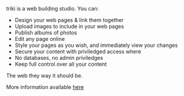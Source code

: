 triki is a web building studio.  You can:

* Design your web pages & link them together
* Upload images to include in your web pages
* Publish albums of photos
* Edit any page online
* Style your pages as you wish, and immediately view your changes
* Secure your content with priviledged access where 
* No databases, no admin priviledges
* Keep full control over all your content

The web they way it should be.

More information available [here](https://www.donaldmcintosh.net/triki)

